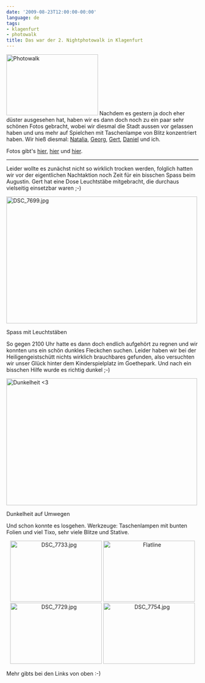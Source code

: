 ```yaml
---
date: '2009-08-23T12:00:00-00:00'
language: de
tags:
- klagenfurt
- photowalk
title: Das war der 2. Nightphotowalk in Klagenfurt
---
```



<a class="left" href="http://www.flickr.com/photos/zerok/3848022862/" title="Photowalk by zerok, on Flickr"><img src="http://farm3.static.flickr.com/2599/3848022862_581e0a78a3_m.jpg" width="240" height="160" alt="Photowalk" /></a>
Nachdem es gestern ja doch eher düster ausgesehen hat, haben wir es dann doch noch zu ein paar sehr schönen Fotos gebracht, wobei wir diesmal die Stadt aussen vor gelassen haben und uns mehr auf Spielchen mit Taschenlampe von Blitz konzentriert haben. Wir hieß diesmal: [Natalia](http://www.facebook.com/natalia.ogris), [Georg](http://www.georgholzer.at/), [Gert](http://www.ntv.at/), [Daniel](http://www.facebook.com/daniel.gollner) und ich. 

Fotos gibt's [hier](http://www.facebook.com/album.php?aid=115304&id=704161486), [hier](http://www.facebook.com/album.php?aid=4897&id=100000063124787&ref=mf) und [hier](http://www.flickr.com/photos/zerok/sets/72157621992284899/).

-------------------------------

Leider wollte es zunächst nicht so wirklich trocken werden, folglich hatten wir vor der eigentlichen Nachtaktion noch Zeit für ein bisschen Spass beim Augustin. Gert hat eine Dose Leuchtstäbe mitgebracht, die durchaus vielseitig einsetzbar waren ;-)

<div class="figure">
    <a href="http://www.flickr.com/photos/zerok/3848003658/" title="DSC_7699.jpg by zerok, on Flickr"><img src="http://farm3.static.flickr.com/2573/3848003658_4492166aef.jpg" width="500" height="333" alt="DSC_7699.jpg" /></a>
    <p class="caption">Spass mit Leuchtstäben</p>
</div>

So gegen 2100 Uhr hatte es dann doch endlich aufgehört zu regnen und wir konnten uns ein schön dunkles Fleckchen suchen. Leider haben wir bei der Heiligengeistschütt nichts wirklich brauchbares gefunden, also versuchten wir unser Glück hinter dem Kinderspielplatz im Goethepark. Und nach ein bisschen Hilfe wurde es richtig dunkel ;-)

<div class="figure">
    <a href="http://www.flickr.com/photos/zerok/3847229209/" title="Dunkelheit &lt;3 by zerok, on Flickr"><img src="http://farm3.static.flickr.com/2467/3847229209_c747f654a1.jpg" width="500" height="333" alt="Dunkelheit &lt;3" /></a>
    <p class="caption">Dunkelheit auf Umwegen</p>
</div>

Und schon konnte es losgehen. Werkzeuge: Taschenlampen mit bunten Folien und viel Tixo, sehr viele Blitze und Stative.

<p style="text-align:center"><a href="http://www.flickr.com/photos/zerok/3847224879/" title="DSC_7733.jpg by zerok, on Flickr"><img src="http://farm3.static.flickr.com/2625/3847224879_d1eb9128f6_m.jpg" width="240" height="160" alt="DSC_7733.jpg" /></a>
<a href="http://www.flickr.com/photos/zerok/3848021674/" title="Flatline by zerok, on Flickr"><img src="http://farm4.static.flickr.com/3439/3848021674_f6411d22bd_m.jpg" width="240" height="160" alt="Flatline" /></a>
<a href="http://www.flickr.com/photos/zerok/3848012014/" title="DSC_7729.jpg by zerok, on Flickr"><img src="http://farm3.static.flickr.com/2526/3848012014_fee660d3a3_m.jpg" width="240" height="160" alt="DSC_7729.jpg" /></a>
<a href="http://www.flickr.com/photos/zerok/3847232389/" title="DSC_7754.jpg by zerok, on Flickr"><img src="http://farm3.static.flickr.com/2540/3847232389_92a79c70ef_m.jpg" width="240" height="160" alt="DSC_7754.jpg" /></a></p>

Mehr gibts bei den Links von oben :-)